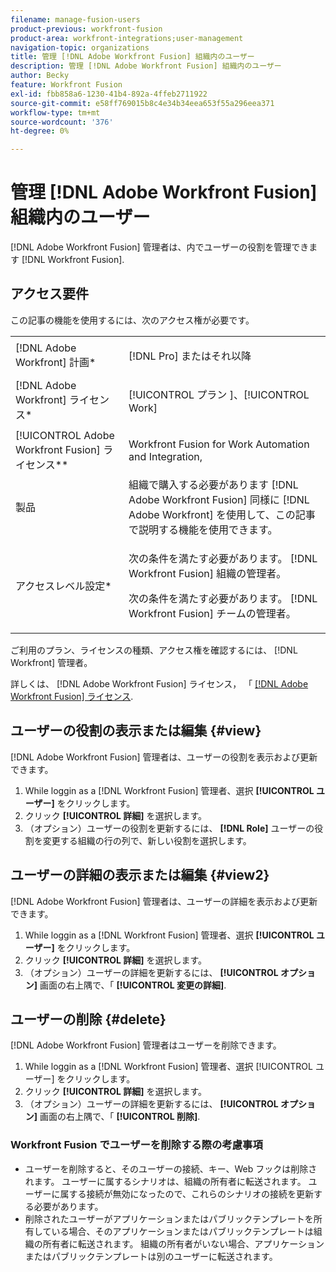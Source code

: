 ```yaml
---
filename: manage-fusion-users
product-previous: workfront-fusion
product-area: workfront-integrations;user-management
navigation-topic: organizations
title: 管理 [!DNL Adobe Workfront Fusion] 組織内のユーザー
description: 管理 [!DNL Adobe Workfront Fusion] 組織内のユーザー
author: Becky
feature: Workfront Fusion
exl-id: fbb858a6-1230-41b4-892a-4ffeb2711922
source-git-commit: e58ff769015b8c4e34b34eea653f55a296eea371
workflow-type: tm+mt
source-wordcount: '376'
ht-degree: 0%

---
```


# 管理 [!DNL Adobe Workfront Fusion] 組織内のユーザー

[!DNL Adobe Workfront Fusion] 管理者は、内でユーザーの役割を管理できます [!DNL Workfront Fusion].

<!--

>[!IMPORTANT]
>
>The procedure described on this page applies only to organizations that have not yet been onboarded to the Admin Console. If your organization has been onboarded to the Adobe Admin Console, you must perform this action through the Adobe Admin Console.
>
>For instructions on adding a user in the Adobe Admin Console:
>
>* See [Add a user to an organization in Adobe Workfront Fusion](../../workfront-fusion/organizations/add-user-to-an-organization.md#create)
>* See the section "Add users" in the article [Manage users individually](https://helpx.adobe.com/enterprise/using/manage-users-individually.html)
>* Contact your Adobe Admin Console Administrator.
>
>For a list of procedures that differ based on whether your organization has been onboarded to the Adobe Admin Console, see [Platform-based administration differences (Adobe Workfront Fusion/Adobe Business Platform)](../../workfront-fusion/fusion-in-admin-console/fusion-adobe-admin-console.md).

-->

## アクセス要件

この記事の機能を使用するには、次のアクセス権が必要です。

<table style="table-layout:auto">
 <col> 
 <col> 
 <tbody> 
  <tr> 
    <td role="rowheader">[!DNL Adobe Workfront] 計画*</td> 
   <td> <p>[!DNL Pro] またはそれ以降</p> </td> 
  </tr> 
   <tr> 
    <td role="rowheader">[!DNL Adobe Workfront] ライセンス*</td> 
    <td> <p>[!UICONTROL プラン ]、[!UICONTROL Work]</p> </td> 
   </tr>
   <tr> 
   <td role="rowheader">[!UICONTROL Adobe Workfront Fusion] ライセンス**</td> 
   <td> <p>Workfront Fusion for Work Automation and Integration,</p>  </td> 
  </tr> 
  <tr> 
   <td role="rowheader">製品</td> 
   <td>組織で購入する必要があります [!DNL Adobe Workfront Fusion] 同様に [!DNL Adobe Workfront] を使用して、この記事で説明する機能を使用できます。</td> 
  </tr> 
  <tr data-mc-conditions=""> 
   <td role="rowheader">アクセスレベル設定*</td> 
   <td> 
     <p>次の条件を満たす必要があります。 [!DNL Workfront Fusion] 組織の管理者。</p>
     <p>次の条件を満たす必要があります。 [!DNL Workfront Fusion] チームの管理者。</p>
   </td> 
  </tr> 
 </tbody> 
</table>

ご利用のプラン、ライセンスの種類、アクセス権を確認するには、 [!DNL Workfront] 管理者。

詳しくは、 [!DNL Adobe Workfront Fusion] ライセンス， 「 [[!DNL Adobe Workfront Fusion] ライセンス](../../workfront-fusion/get-started/license-automation-vs-integration.md).

## ユーザーの役割の表示または編集 {#view}

[!DNL Adobe Workfront Fusion] 管理者は、ユーザーの役割を表示および更新できます。

1. While loggin as a [!DNL Workfront Fusion] 管理者、選択 **[!UICONTROL ユーザー]** をクリックします。
1. クリック **[!UICONTROL 詳細]** を選択します。
1. （オプション）ユーザーの役割を更新するには、 **[!DNL Role]** ユーザーの役割を変更する組織の行の列で、新しい役割を選択します。

## ユーザーの詳細の表示または編集 {#view2}

[!DNL Adobe Workfront Fusion] 管理者は、ユーザーの詳細を表示および更新できます。

1. While loggin as a [!DNL Workfront Fusion] 管理者、選択 **[!UICONTROL ユーザー]** をクリックします。
1. クリック **[!UICONTROL 詳細]** を選択します。
1. （オプション）ユーザーの詳細を更新するには、 **[!UICONTROL オプション]** 画面の右上隅で、「 **[!UICONTROL 変更の詳細]**.

## ユーザーの削除 {#delete}

[!DNL Adobe Workfront Fusion] 管理者はユーザーを削除できます。

1. While loggin as a [!DNL Workfront Fusion] 管理者、選択 [!UICONTROL ユーザー] をクリックします。
1. クリック **[!UICONTROL 詳細]** を選択します。
1. （オプション）ユーザーの詳細を更新するには、 **[!UICONTROL オプション]** 画面の右上隅で、「 **[!UICONTROL 削除]**.

### Workfront Fusion でユーザーを削除する際の考慮事項

* ユーザーを削除すると、そのユーザーの接続、キー、Web フックは削除されます。 ユーザーに属するシナリオは、組織の所有者に転送されます。 ユーザーに属する接続が無効になったので、これらのシナリオの接続を更新する必要があります。
* 削除されたユーザーがアプリケーションまたはパブリックテンプレートを所有している場合、そのアプリケーションまたはパブリックテンプレートは組織の所有者に転送されます。 組織の所有者がいない場合、アプリケーションまたはパブリックテンプレートは別のユーザーに転送されます。
